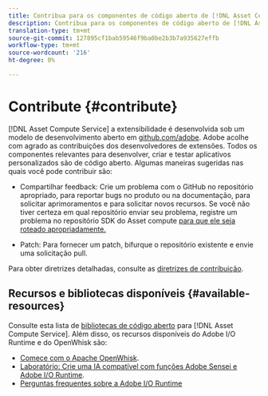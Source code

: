 ```yaml
---
title: Contribua para os componentes de código aberto de [!DNL Asset Compute Service].
description: Contribua para os componentes de código aberto de [!DNL Asset Compute Service].
translation-type: tm+mt
source-git-commit: 127895cf1bab59546f9ba0be2b3b7a935627effb
workflow-type: tm+mt
source-wordcount: '216'
ht-degree: 0%

---
```



# Contribute {#contribute}

[!DNL Asset Compute Service] a extensibilidade é desenvolvida sob um modelo de desenvolvimento aberto em  [github.com/adobe](https://github.com/adobe). Adobe acolhe com agrado as contribuições dos desenvolvedores de extensões. Todos os componentes relevantes para desenvolver, criar e testar aplicativos personalizados são de código aberto. Algumas maneiras sugeridas nas quais você pode contribuir são:

* Compartilhar feedback: Crie um problema com o GitHub no repositório apropriado, para reportar bugs no produto ou na documentação, para solicitar aprimoramentos e para solicitar novos recursos. Se você não tiver certeza em qual repositório enviar seu problema, registre um problema no repositório SDK do Asset compute [para que ele seja roteado apropriadamente.](https://github.com/adobe/asset-compute-sdk)

* Patch: Para fornecer um patch, bifurque o repositório existente e envie uma solicitação pull.

Para obter diretrizes detalhadas, consulte as [diretrizes de contribuição](https://github.com/adobe/asset-compute-sdk/blob/master/.github/CONTRIBUTING.md).

## Recursos e bibliotecas disponíveis {#available-resources}

Consulte esta lista de [bibliotecas de código aberto](https://github.com/adobe/asset-compute-sdk#available-resources-and-libraries) para [!DNL Asset Compute Service]. Além disso, os recursos disponíveis do Adobe I/O Runtime e do OpenWhisk são:

* [Comece com o Apache OpenWhisk](https://github.com/apache/incubator-openwhisk/tree/master/docs#getting-started-with-openwhisk).
* [Laboratório: Crie uma IA compatível com funções Adobe Sensei e Adobe I/O Runtime](https://opensource.adobe.com/adobe-sensei-ai-functions/index.html).
* [Perguntas frequentes sobre a Adobe I/O Runtime](https://www.adobe.io/apis/experienceplatform/runtime/docs.html#!adobedocs/adobeio-runtime/master/resources/faq.md)

<!-- **TBD** for post-release:
* Link to Firefly open-source components.
* Issues in `aio` can be reported in Firefly repos.
* Issues in asset-compute-sdk or devtool goes into the relevant repos from Nui.
-->
